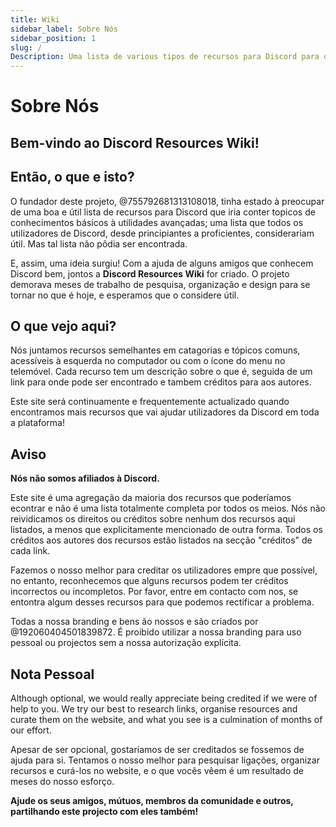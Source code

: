 ```yaml
---
title: Wiki
sidebar_label: Sobre Nós
sidebar_position: 1
slug: /
Description: Uma lista de various tipos de recursos para Discord para qualquer tipo de ultalizador, até para utilizadores mais avançados.
---
```


# Sobre Nós

## Bem-vindo ao Discord Resources Wiki!

## Então, o que e isto?

O fundador deste projeto, @755792681313108018, tinha estado à preocupar de uma boa e útil lista de recursos para Discord que iria conter topicos de conhecimentos básicos à utilidades avançadas; uma lista que todos os utilizadores de Discord, desde principiantes a proficientes, considerariam útil. Mas tal lista não pôdia ser encontrada.

E, assim, uma ideia surgiu!
Com a ajuda de alguns amigos que conhecem Discord bem, jontos a **Discord Resources Wiki** for criado. O projeto demorava meses de trabalho de pesquisa, organização e design para se tornar no que é hoje, e esperamos que o considere útil.


## O que vejo aqui?

Nós juntamos recursos semelhantes em catagorias e tópicos comuns, acessíveis à esquerda no computador ou com o ícone do  menu no telemóvel. Cada recurso tem um descrição sobre o que é, seguida de um link para onde pode ser encontrado e tambem créditos para aos autores. 

Este site será continuamente e frequentemente actualizado quando encontramos mais recursos que vai ajudar utilizadores da Discord em toda a plataforma!


## Aviso

**Nós não somos afiliados à Discord.**

Este site é uma agregação da maioria dos recursos que poderíamos econtrar e não é uma lista totalmente completa por todos os meios. Nós não reividicamos os direitos ou créditos sobre nenhum dos recursos aqui listados, a menos que explicitamente mencionado de outra forma. Todos os créditos aos autores dos recursos estão listados na secção "créditos" de cada link.

Fazemos o nosso melhor para creditar os utilizadores empre que possível, no entanto, reconhecemos que alguns recursos podem ter créditos incorrectos ou incompletos. Por favor, entre em contacto com nos, se entontra algum desses recursos para que podemos rectificar a problema.

Todas a nossa branding e bens ão nossos e são criados por @192060404501839872. É proibido utilizar a nossa branding para  uso pessoal ou projectos sem a nossa autorização explícita.


## Nota Pessoal

Although optional, we would really appreciate being credited if we were of help to you. We try our best to research links, organise resources and curate them on the website, and what you see is a culmination of months of our effort.

Apesar de ser opcional, gostaríamos de ser creditados se fossemos de ajuda para si. Tentamos o nosso melhor para pesquisar ligações, organizar recursos e curá-los no website, e o que vocês vêem é um resultado de meses do nosso esforço.

**Ajude os seus amigos, mútuos, membros da comunidade e outros, partilhando este projecto com eles também!**
